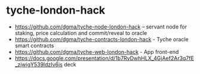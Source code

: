# tyche-london-hack
- https://github.com/dgma/tyche-node-london-hack – servant node for staking, price calculation and commit/reveal to oracle
- https://github.com/dgma/tyche-contracts-london-hack - Tyche oracle smart contracts
- https://github.com/dgma/tyche-web-london-hack - App front-end
- https://docs.google.com/presentation/d/1b7RvDwhHLX_4GjAef2Ar3q7fE_zjwigY539ldzIv6js deck
